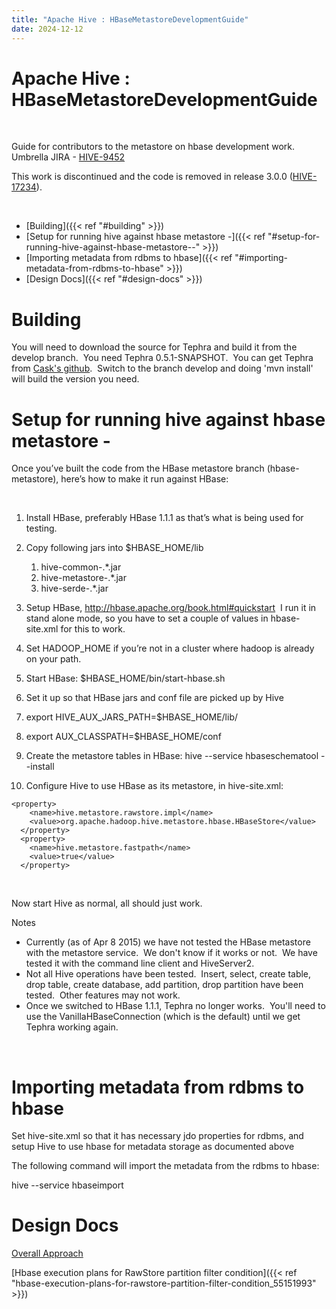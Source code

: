 ```yaml
---
title: "Apache Hive : HBaseMetastoreDevelopmentGuide"
date: 2024-12-12
---
```


# Apache Hive : HBaseMetastoreDevelopmentGuide

 

Guide for contributors to the metastore on hbase development work. Umbrella JIRA - [HIVE-9452](https://issues.apache.org/jira/browse/HIVE-9452)

This work is discontinued and the code is removed in release 3.0.0 ([HIVE-17234](https://issues.apache.org/jira/browse/HIVE-17234)).

 

* [Building]({{< ref "#building" >}})
* [Setup for running hive against hbase metastore -]({{< ref "#setup-for-running-hive-against-hbase-metastore--" >}})
* [Importing metadata from rdbms to hbase]({{< ref "#importing-metadata-from-rdbms-to-hbase" >}})
* [Design Docs]({{< ref "#design-docs" >}})

# Building

You will need to download the source for Tephra and build it from the develop branch.  You need Tephra 0.5.1-SNAPSHOT.  You can get Tephra from [Cask's github](https://github.com/caskdata/tephra).  Switch to the branch develop and doing 'mvn install' will build the version you need.

# Setup for running hive against hbase metastore -

Once you’ve built the code from the HBase metastore branch (hbase-metastore), here’s how to make it run against HBase:

 

1. Install HBase, preferably HBase 1.1.1 as that’s what is being used for testing.
2. Copy following jars into $HBASE_HOME/lib
	1. hive-common-.*.jar
	2. hive-metastore-.*.jar
	3. hive-serde-.*.jar
3. Setup HBase, <http://hbase.apache.org/book.html#quickstart>  I run it in stand alone mode, so you have to set a couple of values in hbase-site.xml for this to work.
4. Set HADOOP_HOME if you’re not in a cluster where hadoop is already on your path.
5. Start HBase: $HBASE_HOME/bin/start-hbase.sh
6. Set it up so that HBase jars and conf file are picked up by Hive
1. export HIVE_AUX_JARS_PATH=$HBASE_HOME/lib/
2. export AUX_CLASSPATH=$HBASE_HOME/conf

8. Create the metastore tables in HBase: hive --service hbaseschematool --install
9. Configure Hive to use HBase as its metastore, in hive-site.xml:

```
<property>
    <name>hive.metastore.rawstore.impl</name>
    <value>org.apache.hadoop.hive.metastore.hbase.HBaseStore</value>
  </property>
  <property>
    <name>hive.metastore.fastpath</name>
    <value>true</value>
  </property>
```

 

Now start Hive as normal, all should just work.

Notes

* Currently (as of Apr 8 2015) we have not tested the HBase metastore with the metastore service.  We don't know if it works or not.  We have tested it with the command line client and HiveServer2.
* Not all Hive operations have been tested.  Insert, select, create table, drop table, create database, add partition, drop partition have been tested.  Other features may not work.
* Once we switched to HBase 1.1.1, Tephra no longer works.  You'll need to use the VanillaHBaseConnection (which is the default) until we get Tephra working again.

 

# Importing metadata from rdbms to hbase

Set hive-site.xml so that it has necessary jdo properties for rdbms, and setup Hive to use hbase for metadata storage as documented above

The following command will import the metadata from the rdbms to hbase:

hive --service hbaseimport 

  

# Design Docs

[Overall Approach](https://issues.apache.org/jira/secure/attachment/12697601/HBaseMetastoreApproach.pdf)

[Hbase execution plans for RawStore partition filter condition]({{< ref "hbase-execution-plans-for-rawstore-partition-filter-condition_55151993" >}})

 

 

 

